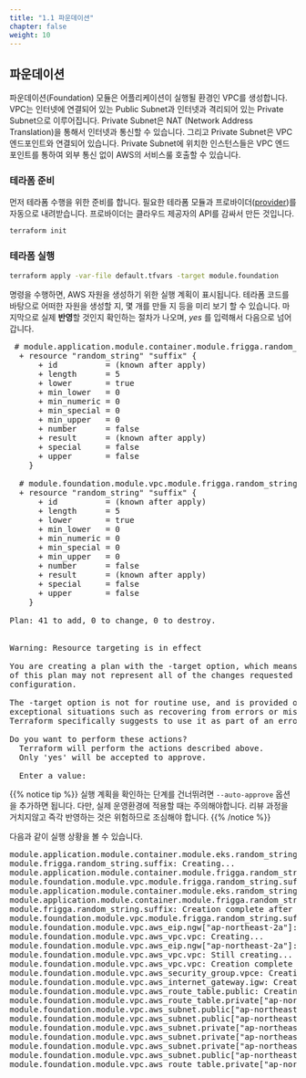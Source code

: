 ```yaml
---
title: "1.1 파운데이션"
chapter: false
weight: 10
---
```


## 파운데이션

파운데이션(Foundation) 모듈은 어플리케이션이 실행될 환경인 VPC를 생성합니다. VPC는 인터넷에 연결되어 있는 Public Subnet과 인터넷과 격리되어 있는 Private Subnet으로 이루어집니다. Private Subnet은 NAT (Network Address Translation)을 통해서 인터넷과 통신할 수 있습니다. 그리고 Private Subnet은 VPC 엔드포인트와 연결되어 있습니다. Private Subnet에 위치한 인스턴스들은 VPC 엔드포인트를 통하여 외부 통신 없이 AWS의 서비스룰 호출할 수 있습니다.

### 테라폼 준비

먼저 테라폼 수행을 위한 준비를 합니다. 필요한 테라폼 모듈과 프로바이더([provider](https://registry.terraform.io/browse/providers))를 자동으로 내려받습니다. 프로바이더는 클라우드 제공자의 API를 감싸서 만든 것입니다.

```sh
terraform init
```

### 테라폼 실행

```sh
terraform apply -var-file default.tfvars -target module.foundation
```

명령을 수행하면, AWS 자원을 생성하기 위한 실행 계획이 표시됩니다. 테라폼 코드를 바탕으로 어떠한 자원을 생성할 지, 몇 개를 만들 지 등을 미리 보기 할 수 있습니다. 마지막으로 실제 **반영**할 것인지 확인하는 절차가 나오며, *yes* 를 입력해서 다음으로 넘어갑니다.

<pre>
 # module.application.module.container.module.frigga.random_string.suffix will be created
  + resource "random_string" "suffix" {
      + id          = (known after apply)
      + length      = 5
      + lower       = true
      + min_lower   = 0
      + min_numeric = 0
      + min_special = 0
      + min_upper   = 0
      + number      = false
      + result      = (known after apply)
      + special     = false
      + upper       = false
    }

  # module.foundation.module.vpc.module.frigga.random_string.suffix will be created
  + resource "random_string" "suffix" {
      + id          = (known after apply)
      + length      = 5
      + lower       = true
      + min_lower   = 0
      + min_numeric = 0
      + min_special = 0
      + min_upper   = 0
      + number      = false
      + result      = (known after apply)
      + special     = false
      + upper       = false
    }

Plan: 41 to add, 0 to change, 0 to destroy.


Warning: Resource targeting is in effect

You are creating a plan with the -target option, which means that the result
of this plan may not represent all of the changes requested by the current
configuration.

The -target option is not for routine use, and is provided only for
exceptional situations such as recovering from errors or mistakes, or when
Terraform specifically suggests to use it as part of an error message.

Do you want to perform these actions?
  Terraform will perform the actions described above.
  Only 'yes' will be accepted to approve.

  Enter a value:
</pre>

{{% notice tip %}}
실행 계획을 확인하는 단계를 건너뛰려면 `--auto-approve` 옵션을 추가하면 됩니다. 다만, 실제 운영환경에 적용할 때는 주의해야합니다. 리뷰 과정을 거치지않고 즉각 반영하는 것은 위험하므로 조심해야 합니다.
{{% /notice %}}

다음과 같이 실행 상황을 볼 수 있습니다.

<pre>
module.application.module.container.module.eks.random_string.eks-suffix: Creating...
module.frigga.random_string.suffix: Creating...
module.application.module.container.module.frigga.random_string.suffix: Creating...
module.foundation.module.vpc.module.frigga.random_string.suffix: Creating...
module.application.module.container.module.eks.random_string.eks-suffix: Creation complete after 0s [id=brainidgllor]
module.application.module.container.module.frigga.random_string.suffix: Creation complete after 0s [id=ruqym]
module.frigga.random_string.suffix: Creation complete after 0s [id=xrymv]
module.foundation.module.vpc.module.frigga.random_string.suffix: Creation complete after 0s [id=sorpe]
module.foundation.module.vpc.aws_eip.ngw["ap-northeast-2a"]: Creating...
module.foundation.module.vpc.aws_vpc.vpc: Creating...
module.foundation.module.vpc.aws_eip.ngw["ap-northeast-2a"]: Creation complete after 0s [id=eipalloc-06ec7daac6ed04a59]
module.foundation.module.vpc.aws_vpc.vpc: Still creating... [10s elapsed]
module.foundation.module.vpc.aws_vpc.vpc: Creation complete after 11s [id=vpc-00dd9e53cfe115b5a]
module.foundation.module.vpc.aws_security_group.vpce: Creating...
module.foundation.module.vpc.aws_internet_gateway.igw: Creating...
module.foundation.module.vpc.aws_route_table.public: Creating...
module.foundation.module.vpc.aws_route_table.private["ap-northeast-2a"]: Creating...
module.foundation.module.vpc.aws_subnet.public["ap-northeast-2c"]: Creating...
module.foundation.module.vpc.aws_subnet.public["ap-northeast-2b"]: Creating...
module.foundation.module.vpc.aws_subnet.private["ap-northeast-2a"]: Creating...
module.foundation.module.vpc.aws_subnet.private["ap-northeast-2c"]: Creating...
module.foundation.module.vpc.aws_subnet.private["ap-northeast-2b"]: Creating...
module.foundation.module.vpc.aws_subnet.public["ap-northeast-2a"]: Creating...
module.foundation.module.vpc.aws_route_table.private["ap-northeast-2a"]: Creation complete after 0s
</pre>